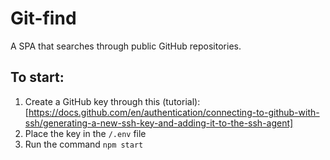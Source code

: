 # Git-find

A SPA that searches through public GitHub repositories.

## To start:
1. Create a GitHub key through this (tutorial): [https://docs.github.com/en/authentication/connecting-to-github-with-ssh/generating-a-new-ssh-key-and-adding-it-to-the-ssh-agent]
2. Place the key in the `/.env` file
3. Run the command `npm start`